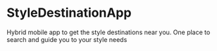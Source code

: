 # StyleDestinationApp
Hybrid mobile app to get the style destinations near you. One place to search and guide you to your style needs
